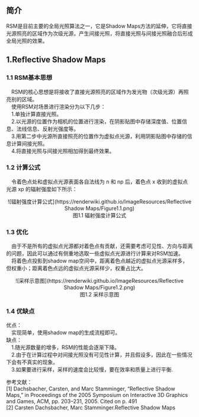 ## 简介

RSM是目前主要的全局光照算法之一，它是Shadow Maps方法的延伸，它将直接光源照亮的区域作为次级光源，产生间接光照，将直接光照与间接光照融合后形成全局光照的效果。

## 1.Reflective Shadow Maps

### 1.1 RSM基本思想
   &emsp;RSM的核心思想是将接收了直接光源照亮的区域作为发光物（次级光源）再照亮别的区域。   
   &emsp;使用RSM对场景进行渲染分为以下几步：   
   &emsp;1.单独计算直接光照。   
   &emsp;2.以光源的位置作为相机的位置进行渲染，在阴影贴图中存储深度值、位置信息、法线信息、反射光强度等。   
   &emsp;3.用第二步中光源所直接照亮的位置作为虚拟点光源，利用阴影贴图中存储的信息计算间接光照。   
   &emsp;4.将直接光照与间接光照相加得到最终效果。

### 1.2 计算公式
   &emsp;令着色点处和虚拟点光源表面各自法线为 n 和 np 后，着色点 x 收到的虚拟点光源 xp 的辐射强度如下所示：   
<div align=center>![辐射强度计算公式](https://renderwiki.github.io/ImageResources/Reflective Shadow Maps/Figure1.1.png)
</div><center>图1.1 辐射强度计算公式</center>   

### 1.3 优化
   &emsp;由于不是所有的虚拟点光源都对着色点有贡献，还需要考虑可见性、方向与距离的问题，因此可以通过有侧重地选取一些虚拟点光源进行计算来对RSM加速。   
   &emsp;将着色点投影到shadow map空间中，距离着色点越近的虚拟点光源采样多，但权重小；距离着色点远的虚拟点光源采样少，权重占比大。
<div align=center>![采样示意图](https://renderwiki.github.io/ImageResources/Reflective Shadow Maps/Figure1.2.png)
</div><center>图1.2 采样示意图</center> 

### 1.4 优缺点
优点：   
   &emsp;实现简单，使用shadow map的生成流程即可。   
缺点：   
   &emsp;1.随光源数量的增多，RSM的性能会逐渐下降。   
   &emsp;2.由于在计算过程中对间接光照没有可见性计算，并且假设多，因此在一些情况下会有不真实的现象。   
   &emsp;3.如果要进行采样，采样的速度会比较慢，要在效率和质量上进行平衡.   

参考文献：   
[1]  Dachsbacher, Carsten, and Marc Stamminger, “Reflective Shadow Maps,” in Proceedings of
the 2005 Symposium on Interactive 3D Graphics and Games, ACM, pp. 203–231, 2005. Cited
on p. 491   
[2] Carsten Dachsbacher, Marc Stamminger.Reflective Shadow Maps
